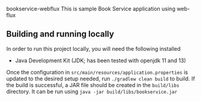 bookservice-webflux
This is sample Book Service application using web-flux

## Building and running locally
In order to run this project locally, you will need the following installed
- Java Development Kit (JDK; has been tested with openjdk 11 and 13)

Once the configuration in `src/main/resources/application.properties` is updated to the desired setup needed, run
`./gradlew clean build`
to build. If the build is successful, a JAR file should be created in the `build/libs` directory. It can be run using
`java -jar build/libs/bookservice.jar`
